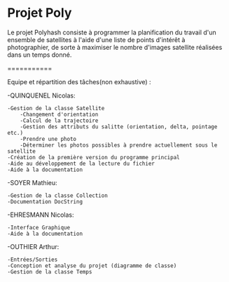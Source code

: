 Projet Poly
===========

Le projet Polyhash consiste à programmer la planification du travail d'un ensemble de satellites à l'aide d'une liste
de points d'intérêt à photographier, de sorte à maximiser le nombre d'images satellite réalisées dans un temps donné.

===========

Equipe et répartition des tâches(non exhaustive) :


-QUINQUENEL Nicolas:

    -Gestion de la classe Satellite
        -Changement d'orientation
        -Calcul de la trajectoire
        -Gestion des attributs du salitte (orientation, delta, pointage etc.)
        -Prendre une photo
        -Déterminer les photos possibles à prendre actuellement sous le satellite
    -Création de la première version du programme principal
    -Aide au développement de la lecture du fichier
    -Aide à la documentation


-SOYER Mathieu:

    -Gestion de la classe Collection
    -Documentation DocString

-EHRESMANN Nicolas:

    -Interface Graphique
    -Aide à la documentation

-OUTHIER Arthur:

    -Entrées/Sorties
    -Conception et analyse du projet (diagramme de classe)
    -Gestion de la classe Temps